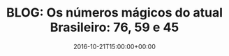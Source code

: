 ---
layout: post
title: "BLOG: Os números mágicos do atual Brasileiro: 76, 59 e 45"
date: 2016-10-21T15:00:00+00:00
external_link: "http://globoesporte.globo.com/blogs/especial-blog/peron-na-arquibancada/post/os-numeros-magicos-do-atual-brasileiro-76-59-e-45.html"
categories: news globo.com
---